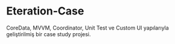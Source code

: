 # Eteration-Case
CoreData, MVVM, Coordinator, Unit Test ve Custom UI yapılarıyla geliştirilmiş bir case study projesi. 
